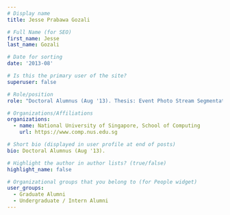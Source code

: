 ```yaml
---
# Display name
title: Jesse Prabawa Gozali

# Full Name (for SEO) 
first_name: Jesse
last_name: Gozali

# Date for sorting
date: '2013-08'

# Is this the primary user of the site?
superuser: false

# Role/position
role: "Doctoral Alumnus (Aug '13). Thesis: Event Photo Stream Segmentation.  FYP Alumnus (Fall '06) Thesis: A Rich User Interface for the LINC system with AJAX."

# Organizations/Affiliations
organizations:
  - name: National University of Singapore, School of Computing
    url: https://www.comp.nus.edu.sg

# Short bio (displayed in user profile at end of posts)
bio: Doctoral Alumnus (Aug '13). 

# Highlight the author in author lists? (true/false)
highlight_name: false

# Organizational groups that you belong to (for People widget)
user_groups:
  - Graduate Alumni
  - Undergraduate / Intern Alumni
---
```

